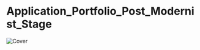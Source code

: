 # Application_Portfolio_Post_Modernist_Stage

![Cover](https://user-images.githubusercontent.com/60665347/205507322-3bbaca85-a7fe-4e18-bfb0-a618ed962c86.JPG)
